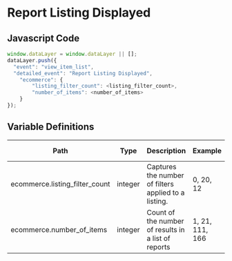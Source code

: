# Report Listing Displayed

### 

## Javascript Code
```js
window.dataLayer = window.dataLayer || [];
dataLayer.push({
  "event": "view_item_list",
  "detailed_event": "Report Listing Displayed",
    "ecommerce": {
        "listing_filter_count": <listing_filter_count>,
        "number_of_items": <number_of_items>
    }
});
```

## Variable Definitions

|Path|Type|Description|Example|Pattern|Min Length|Max Length|Minimum|Maximum|Multiple Of|
| --- | --- | --- | --- | --- | --- | --- | --- | --- | --- |
|ecommerce.listing_filter_count|integer|Captures the number of filters applied to a listing.|0, 20, 12||||0|||
|ecommerce.number_of_items|integer|Count of the number of results in a list of reports|1, 21, 111, 166||||0|||




